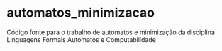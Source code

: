 # automatos_minimizacao
Código fonte para o trabalho de automatos e minimização da disciplina Linguagens Formais Automatos e Computabilidade
